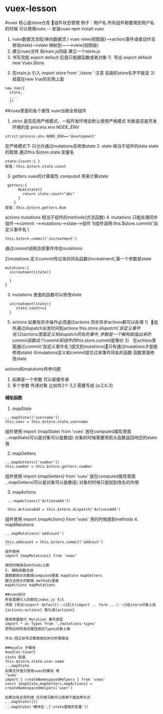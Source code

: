 # vuex-lesson
#vuex  核心是store仓库 组件状态管理 
例子：用户名  所有组件都要用到用户名的时候 可以使用vuex 
-- 安装vuex  npm install vuex 
1. vuex数据流流程(单向数据流 )
vuex   view(视图层)-->action(事件或者动作去修改state)-->state 映射到--->view(视图层)
2. 建立vuex文件 
和main.js同级 建立一个store.js 
3. 书写流程 
export default  后面只能跟函数或者对象 
1）导出  export default  new Vuex.Store
2) 在main.js 引入  import store from './store ' 注意 前面的store名字不能变 
3） 挂载在new Vue的实例上面  
```
new Vue({
  store,
  ....
  })
``` 
##vuex里面的各个属性  vuex当做全局组件 
1. strict 是否启用严格模式，一般开发环境会默认使用严格模式
判断是否是开发环境的变  process.env.NODE_ENV 
<!-- development 开发环境  production 生产环境-->
```
strict:process.env.NODE_ENV=='development'
```
在严格模式下 只允许通过mutations去修改state 
2. state 相当于组件的data state的取值 通过this.$store.state.变量名  
```
state:{count:1 }
取值：this.$store.state.count 
``` 
3. getters vuex的计算属性 computed 用来计算state  
```
 getters:{
	  Num(state){
        return state.count+"abc"
	  }	
	}
取值：this.$store.getters.Num
```
actions  mutations 相当于组件的methods(方法函数)
4. mutations 只能处理同步  
组件-->commit -->mutations-->state-->组件
1)组件调用:this.$store.commit('自定义事件名')
```
this.$store.commit('increatment')
```
通过commit调用会把事件传给mutations

2)mutations 定义commit传过来的同名函数(increatment),第一个参数是state 
```
mutations:{
  increatment(state){

  }
}
```
3) mutations 里面的函数可以修改state 
```
  increatment(state){
     state.count+=1
  }
```
5. actions 如果有异步操作必须通过actions 同步异步actions都可以处理 
1）组件通过dispatch派发时间到actions 
this.$store.dispatch('自定义事件名')
2)actions里面定义和dispatch同名的事件,参数是一个解构赋值出来的commit函数 这个commit和组件的this.$store.commit是等价 
3） 在actions里面通过commit('自定义事件名')提交到mutations(只有通过mutations才是能修改state)
4)mutations定义和commit提交过来事件同名的函数 函数里面修改state 

actions和matutions传参问题  
1) 如果是一个参数 可以直接传递
2) 多个参数 传递对象 比如传2个 2,3 需要写成 {a:2,b:3}

#### 辅助函数 
1. mapState 
```
...mapState(['username'])
this.user = this.$store.state.username 
``` 

组件使用
import {mapState} from 'vuex'
放在computed属性里面 ...mapState(可以是对象可以是数组)
对象的时候需要用箭头函数返回响应的state值 


2. mapGetters 
```
...mapGetters(['number'])
this.number = this.$store.getters.number
```
组件使用
import {mapGetters} from 'vuex'
放在computed属性里面 ...mapGetters(可以是对象可以是数组)
对象的时候只是起到改名的作用 
 

3. mapActions  
```
 ...mapActions(['ActionsAdd'])

 this.ActionsAdd = this.$store.dispatch('ActionsAdd')

```
组件使用
import {mapActions} from 'vuex'
用的时候放到methods 
4. mapMatutions
```` 
...mapMutations('addcount')

this.addcount = this.$store.commit('addcout')
```
组件使用
import {mapMutations} from 'vuex'

用的时候放在methods上面  
5. 辅助函数总结
跟数据相关的都放computed里面 mapState mapGetters 
跟方法相关的都放 methods里面 
mapActions mapMutations  
 
##vuex拆分 
所有需要引入的都在index.js 引入  
流程 1导出(export default)-->2引入(import .. form ...)-->3在store对象上挂{actions:actions} 简化成{actions}

使用常量替代 Mutation 事件类型
import * as Types from './mutations-types'  
把导出的所有的属性放在Types对象上面  

作业:把之前写过都放放在拆分的里面去  

##moudle 子模块 
moudles:{user}
state 取值 
this.$store.state.user.name
...mapState
如果文件里只使用vuex的模块 用 
'vuex' 
import { createNamespacedHelpers } from 'vuex' 
const {mapState,mapGetters,mapActions} = createNamespacedHelpers('user')

如果也有全局的用 任何情况都可以使用下面这种方式
...mapState([])
...mapState('模块名',['state里面的变量'])







